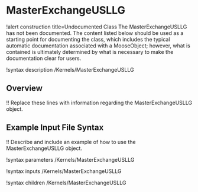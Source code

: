 # MasterExchangeUSLLG

!alert construction title=Undocumented Class
The MasterExchangeUSLLG has not been documented. The content listed below should be used as a starting point for
documenting the class, which includes the typical automatic documentation associated with a
MooseObject; however, what is contained is ultimately determined by what is necessary to make the
documentation clear for users.

!syntax description /Kernels/MasterExchangeUSLLG

## Overview

!! Replace these lines with information regarding the MasterExchangeUSLLG object.

## Example Input File Syntax

!! Describe and include an example of how to use the MasterExchangeUSLLG object.

!syntax parameters /Kernels/MasterExchangeUSLLG

!syntax inputs /Kernels/MasterExchangeUSLLG

!syntax children /Kernels/MasterExchangeUSLLG
